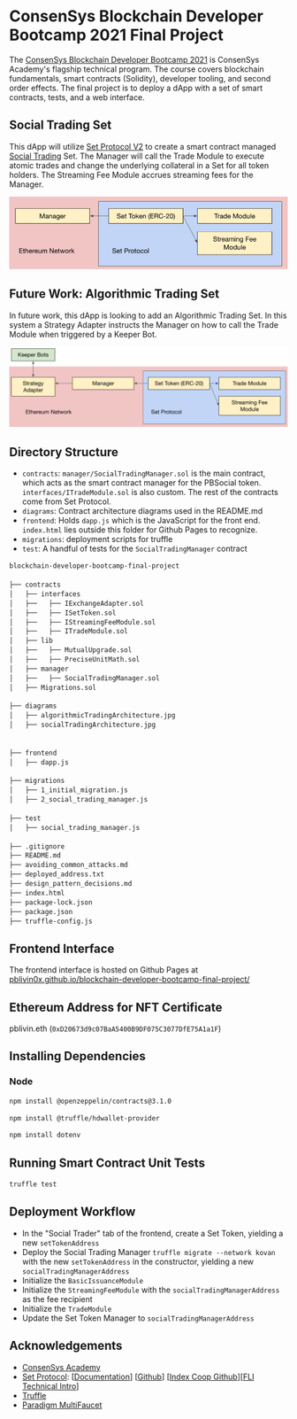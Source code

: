 # ConsenSys Blockchain Developer Bootcamp 2021 Final Project

The [ConsenSys Blockchain Developer Bootcamp 2021](https://courses.consensys.net/courses/blockchain-developer-bootcamp-registration-2021) is ConsenSys Academy's flagship technical program. The course covers blockchain fundamentals, smart contracts (Solidity), developer tooling, and second order effects. The final project is to deploy a dApp with a set of smart contracts, tests, and a web interface. 

## Social Trading Set

This dApp will utilize [Set Protocol V2](https://docs.tokensets.com/) to create a smart contract managed [Social Trading](https://docs.tokensets.com/#social-trading) Set. The Manager will call the Trade Module to execute atomic trades and change the underlying collateral in a Set for all token holders. The Streaming Fee Module accrues streaming fees for the Manager. 

![](diagrams/socialTradingArchitecture.jpg)

## Future Work: Algorithmic Trading Set

In future work, this dApp is looking to add an Algorithmic Trading Set. In this system a Strategy Adapter instructs the Manager on how to call the Trade Module when triggered by a Keeper Bot. 

![](diagrams/algorithmicTradingArchitecture.jpg)

## Directory Structure 

- `contracts`: `manager/SocialTradingManager.sol` is the main contract, which acts as the smart contract manager for the PBSocial token. `interfaces/ITradeModule.sol` is also custom. The rest of the contracts come from Set Protocol. 
- `diagrams`: Contract architecture diagrams used in the README.md
- `frontend`: Holds `dapp.js` which is the JavaScript for the front end. `index.html` lies outside this folder for Github Pages to recognize. 
- `migrations`: deployment scripts for truffle
- `test`: A handful of tests for the `SocialTradingManager` contract

```bash
blockchain-developer-bootcamp-final-project

├── contracts
│   ├── interfaces
│   ├──   ├── IExchangeAdapter.sol
│   ├──   ├── ISetToken.sol
│   ├──   ├── IStreamingFeeModule.sol
│   ├──   ├── ITradeModule.sol
│   ├── lib
│   ├──   ├── MutualUpgrade.sol
│   ├──   ├── PreciseUnitMath.sol
│   ├── manager
│   ├──   ├── SocialTradingManager.sol
│   ├── Migrations.sol

├── diagrams
│   ├── algorithmicTradingArchitecture.jpg
│   ├── socialTradingArchitecture.jpg


├── frontend
│   ├── dapp.js

├── migrations
│   ├── 1_initial_migration.js
│   ├── 2_social_trading_manager.js

├── test
│   ├── social_trading_manager.js

├── .gitignore
├── README.md
├── avoiding_common_attacks.md
├── deployed_address.txt
├── design_pattern_decisions.md
├── index.html
├── package-lock.json
├── package.json
├── truffle-config.js
```

## Frontend Interface

The frontend interface is hosted on Github Pages at [pblivin0x.github.io/blockchain-developer-bootcamp-final-project/](https://pblivin0x.github.io/blockchain-developer-bootcamp-final-project/)

## Ethereum Address for NFT Certificate

pblivin.eth (`0xD20673d9c07BaA5400B9DF075C3077DfE75A1a1F`)

## Installing Dependencies

### Node

```bash
npm install @openzeppelin/contracts@3.1.0
```

```bash
npm install @truffle/hdwallet-provider
```

```bash
npm install dotenv
```

## Running Smart Contract Unit Tests

```bash
truffle test
```

## Deployment Workflow

- In the "Social Trader" tab of the frontend, create a Set Token, yielding a new `setTokenAddress`
- Deploy the Social Trading Manager `truffle migrate --network kovan` with the new `setTokenAddress` in the constructor, yielding a new `socialTradingManagerAddress`
- Initialize the `BasicIssuanceModule`
- Initialize the `StreamingFeeModule` with the `socialTradingManagerAddress` as the fee recipient
- Initialize the `TradeModule`
- Update the Set Token Manager to `socialTradingManagerAddress`

## Acknowledgements
* [ConsenSys Academy](https://courses.consensys.net/)
* [Set Protocol](https://www.setprotocol.com/): [[Documentation](https://docs.tokensets.com/)] [[Github](https://github.com/SetProtocol/set-protocol-v2)] [[Index Coop Github](https://github.com/SetProtocol/index-coop-smart-contracts)][[FLI Technical Intro](https://docs.google.com/presentation/d/1oQcuKkcyNWZ7nO-IqY-tk9h3Vb4_lktX0AyfEwdxDNs)]
* [Truffle](https://trufflesuite.com/)
* [Paradigm MultiFaucet](https://faucet.paradigm.xyz/)
